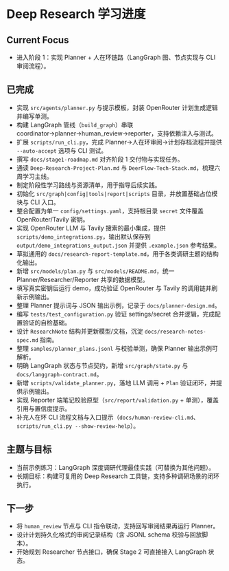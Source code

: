 # Deep Research 学习进度

## Current Focus
- 进入阶段 1：实现 Planner + 人在环链路（LangGraph 图、节点实现与 CLI 审阅流程）。

## 已完成
- 实现 `src/agents/planner.py` 与提示模板，封装 OpenRouter 计划生成逻辑并编写单测。
- 构建 LangGraph 管线（`build_graph`）串联 coordinator→planner→human_review→reporter，支持依赖注入与测试。
- 扩展 `scripts/run_cli.py`，完成 Planner→人在环审阅→计划存档流程并提供 `--auto-accept` 选项与 CLI 测试。
- 撰写 `docs/stage1-roadmap.md` 对齐阶段 1 交付物与实现任务。
- 通读 `Deep-Research-Project-Plan.md` 与 `DeerFlow-Tech-Stack.md`，梳理六周学习主线。
- 制定阶段性学习路线与资源清单，用于指导后续实践。
- 初始化 `src/graph|config|tools|report|scripts` 目录，并放置基础占位模块与 CLI 入口。
- 整合配置为单一 `config/settings.yaml`，支持根目录 `secret` 文件覆盖 OpenRouter/Tavily 密钥。
- 实现 OpenRouter LLM 与 Tavily 搜索的最小集成，提供 `scripts/demo_integrations.py`，输出默认保存到 `output/demo_integrations_output.json` 并提供 `.example.json` 参考结果。
- 草拟通用的 `docs/research-report-template.md`，用于各类调研主题的结构化输出。
- 新增 `src/models/plan.py` 与 `src/models/README.md`，统一 Planner/Researcher/Reporter 共享的数据模型。
- 填写真实密钥后运行 demo，成功验证 OpenRouter 与 Tavily 的调用链并刷新示例输出。
- 整理 Planner 提示词与 JSON 输出示例，记录于 `docs/planner-design.md`。
- 编写 `tests/test_configuration.py` 验证 settings/secret 合并逻辑，完成配置验证的自检基础。
- 设计 `ResearchNote` 结构并更新模型/文档，沉淀 `docs/research-notes-spec.md` 指南。
- 整理 `samples/planner_plans.jsonl` 与校验单测，确保 Planner 输出示例可解析。
- 明确 LangGraph 状态与节点契约，新增 `src/graph/state.py` 与 `docs/langgraph-contract.md`。
- 新增 `scripts/validate_planner.py`，落地 LLM 调用 + `Plan` 验证闭环，并提供示例输出。
- 实现 Reporter 端笔记校验原型（`src/report/validation.py` + 单测），覆盖引用与置信度提示。
- 补充人在环 CLI 流程文档与入口提示（`docs/human-review-cli.md`、`scripts/run_cli.py --show-review-help`）。

## 主题与目标
- 当前示例练习：LangGraph 深度调研代理最佳实践（可替换为其他问题）。
- 长期目标：构建可复用的 Deep Research 工具链，支持多种调研场景的闭环执行。

## 下一步
- 将 `human_review` 节点与 CLI 指令联动，支持回写审阅结果再运行 Planner。
- 设计计划持久化格式的审阅记录结构（含 JSONL schema 校验与回放脚本）。
- 开始规划 Researcher 节点接口，确保 Stage 2 可直接接入 LangGraph 状态。
